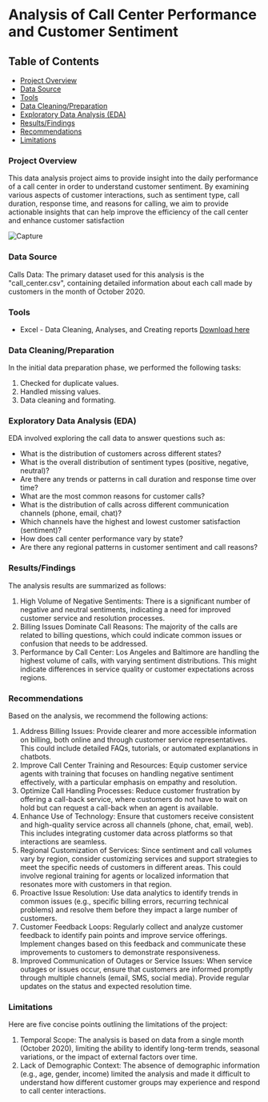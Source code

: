 # Analysis of Call Center Performance and Customer Sentiment

## Table of Contents
- [Project Overview](#project-overview)
- [Data Source](#data-source)
- [Tools](#tools)
- [Data Cleaning/Preparation](#data-cleaningpreparation)
- [Exploratory Data Analysis (EDA)](#exploratory-data-analysis-eda)
- [Results/Findings](#resultsfindings)
- [Recommendations](#recommendations)
- [Limitations](#limitations)

### Project Overview
This data analysis project aims to provide insight into the daily performance of a call center in order to understand customer sentiment. By examining various aspects of customer interactions, such as sentiment type, call duration, response time, and reasons for calling, we aim to provide actionable insights that can help improve the efficiency of the call center and enhance customer satisfaction

![Capture](https://github.com/user-attachments/assets/b6f7d49a-2cbe-4e8f-a978-bcef6cca49c6)

### Data Source
Calls Data: The primary dataset used for this analysis is the "call_center.csv", containing detailed information about each call made by customers in the month of October 2020.

### Tools
 - Excel - Data Cleaning, Analyses, and Creating reports [Download here](https://microsoft.com)

### Data Cleaning/Preparation

In the initial data preparation phase, we performed the following tasks:
1. Checked for duplicate values.
2. Handled missing values.
3. Data cleaning and formating.

### Exploratory Data Analysis (EDA)
EDA involved exploring the call data to answer questions such as:
- What is the distribution of customers across different states?
- What is the overall distribution of sentiment types (positive, negative, neutral)?
- Are there any trends or patterns in call duration and response time over time?
- What are the most common reasons for customer calls?
- What is the distribution of calls across different communication channels (phone, email, chat)?
- Which channels have the highest and lowest customer satisfaction (sentiment)?
- How does call center performance vary by state?
- Are there any regional patterns in customer sentiment and call reasons?

### Results/Findings
The analysis results are summarized as follows:
  1. High Volume of Negative Sentiments: There is a significant number of negative and neutral sentiments, indicating a need for improved customer service and resolution processes.
2. Billing Issues Dominate Call Reasons: The majority of the calls are related to billing questions, which could indicate common issues or confusion that needs to be addressed.
3. Performance by Call Center: Los Angeles and Baltimore are handling the highest volume of calls, with varying sentiment distributions. This might indicate differences in service quality or customer expectations across regions.

### Recommendations
Based on the analysis, we recommend the following actions:
1. Address Billing Issues: Provide clearer and more accessible information on billing, both online and through customer service representatives. This could include detailed FAQs, tutorials, or automated explanations in chatbots.
2. Improve Call Center Training and Resources: Equip customer service agents with training that focuses on handling negative sentiment effectively, with a particular emphasis on empathy and resolution.
3. Optimize Call Handling Processes: Reduce customer frustration by offering a call-back service, where customers do not have to wait on hold but can request a call-back when an agent is available.
4. Enhance Use of Technology: Ensure that customers receive consistent and high-quality service across all channels (phone, chat, email, web). This includes integrating customer data across platforms so that interactions are seamless.
5. Regional Customization of Services: Since sentiment and call volumes vary by region, consider customizing services and support strategies to meet the specific needs of customers in different areas. This could involve regional training for agents or localized information that resonates more with customers in that region.
6. Proactive Issue Resolution: Use data analytics to identify trends in common issues (e.g., specific billing errors, recurring technical problems) and resolve them before they impact a large number of customers.
7. Customer Feedback Loops: Regularly collect and analyze customer feedback to identify pain points and improve service offerings. Implement changes based on this feedback and communicate these improvements to customers to demonstrate responsiveness.
8. Improved Communication of Outages or Service Issues: When service outages or issues occur, ensure that customers are informed promptly through multiple channels (email, SMS, social media). Provide regular updates on the status and expected resolution time.

### Limitations
Here are five concise points outlining the limitations of the project:
1. Temporal Scope: The analysis is based on data from a single month (October 2020), limiting the ability to identify long-term trends, seasonal variations, or the impact of external factors over time.
2. Lack of Demographic Context: The absence of demographic information (e.g., age, gender, income) limited the analysis and made it difficult to understand how different customer groups may experience and respond to call center interactions.


